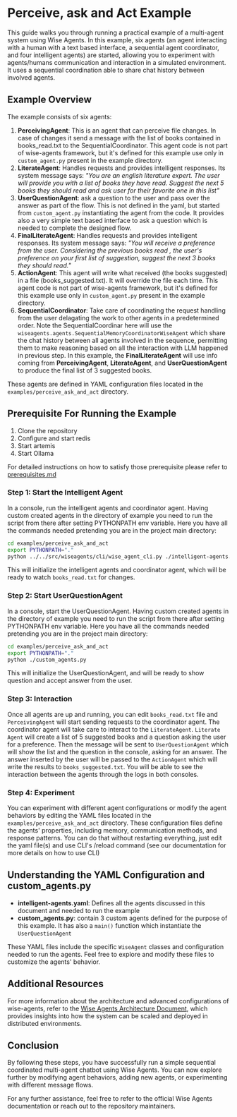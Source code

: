 
# Perceive, ask and Act Example

This guide walks you through running a practical example of a multi-agent system using Wise Agents. In this example, six agents (an agent interacting with a human with a text based interface, a sequential agent coordinator, and four intelligent agents) are started, allowing you to experiment with agents/humans communication and interaction in a simulated environment. It uses a sequential coordination able to share chat history between involved agents.


## Example Overview

The example consists of six agents:

1. **PerceivingAgent**: This is an agent that can perceive file changes. In case of changes it send a message with the list of books contained in books_read.txt to the SequentialCoordinator. This agent code is not part of wise-agents framework, but it's defined for this example use only in `custom_agent.py` present in the example directory.
2. **LiterateAgent**: Handles requests and provides intelligent responses. Its system message says: 
*"You are an english literature expert. The user will provide you with a list of books they have read. Suggest the next 5 books they should read and ask user for their favorite one in this list"*
3. **UserQuestionAgent**: ask a question to the user and pass over the answer as part of the flow. This is not defined in the yaml, but started from `custom_agent.py` instantiating the agent from the code. It provides also a very simple text based interface to ask a question which is needed to complete the designed flow. 
4. **FinalLiterateAgent**: Handles requests and provides intelligent responses. Its system message says: 
*"You will receive a preference from the user. Considering the previous books read , the user's preference on your first list of suggestion, suggest the next 3 books they should read."*
5. **ActionAgent**: This agent will write what received (the books suggested) in a file (books_suggested.txt). It will override the file each time. This agent code is not part of wise-agents framework, but it's defined for this example use only in `custom_agent.py` present in the example directory.
6. **SequentialCoordinator**: Take care of coordinating the request handling from the user delagating the work to other agents in a predetermined order. Note the SequentialCoordinar here will use the `wiseagents.agents.SequentialMemoryCoordinatorWiseAgent` which share the chat history between all agents involved in the sequence, permitting them to make reasoning based on all the interaction with LLM happened in previous step. In this example, the **FinalLiterateAgent** will use info coming from **PerceivingAgent**, **LiterateAgent**, and **UserQuestionAgent** to produce the final list of 3 suggested books.

These agents are defined in YAML configuration files located in the `examples/perceive_ask_and_act` directory.

## Prerequisite For Running the Example
1. Clone the repository
2. Configure and start redis
3. Start artemis
4. Start Ollama

For detailed instructions on how to satisfy those prerequisite please refer to [prerequisites.md](../prerequisites.md)


### Step 1: Start the Intelligent Agent

In a console, run the intelligent agents and coordinator agent. Having custom created agents in the directory of example you need to run the script from there after setting PYTHONPATH env variable. Here you have all the commands needed pretending you are in the project main directory:

```bash
cd examples/perceive_ask_and_act
export PYTHONPATH="."
python ../../src/wiseagents/cli/wise_agent_cli.py ./intelligent-agents.yaml
```

This will initialize the intelligent agents and coordinator agent, which will be ready to watch `books_read.txt` for changes.

### Step 2: Start UserQuestionAgent
In a console, start the UserQuestionAgent. Having custom created agents in the directory of example you need to run the script from there after setting PYTHONPATH env variable. Here you have all the commands needed pretending you are in the project main directory:

```bash
cd examples/perceive_ask_and_act
export PYTHONPATH="."
python ./custom_agents.py
```

This will initialize the UserQuestionAgent, and  will be ready to show question and accept answer from the user.

### Step 3: Interaction

Once all agents are up and running, you can edit `books_read.txt` file and `PerceivingAgent` will start sending requests to the coordinator agent. The coordinator agent will take care to interact to the `LiterateAgent`. `Literate Agent` will create a list of 5 suggested books and a question asking the user for a preference. Then the message will be sent to `UserQuestionAgent` which will show the list and the question in the console, asking for an answer. The answer inserted by the user will be passed  to the `ActionAgent` which will write the results to `books_suggested.txt`. You will be able to see the interaction between the agents through the logs in both consoles.


### Step 4: Experiment

You can experiment with different agent configurations or modify the agent behaviors by editing the YAML files located in the `examples/perceive_ask_and_act` directory. These configuration files define the agents' properties, including memory, communication methods, and response patterns. You can do that without restarting everything, just edit the yaml file(s) and use CLI's /reload command (see our documentation for more details on how to use CLI)

## Understanding the YAML Configuration and custom_agents.py

- **intelligent-agents.yaml**: Defines all the agents discussed in this document and needed to run the example
- **custom_agents.py**: contain 3 custom agents defined for the purpose of this example. It has also a `main()` function which instantiate the `UserQuestionAgent` 

These YAML files include the specific `WiseAgent` classes and configuration needed to run the agents. Feel free to explore and modify these files to customize the agents' behavior.

## Additional Resources

For more information about the architecture and advanced configurations of wise-agents, refer to the [Wise Agents Architecture Document](wise_agents_architecture.md), which provides insights into how the system can be scaled and deployed in distributed environments.

## Conclusion

By following these steps, you have successfully run a simple sequential coordinated multi-agent chatbot using Wise Agents. You can now explore further by modifying agent behaviors, adding new agents, or experimenting with different message flows.

For any further assistance, feel free to refer to the official Wise Agents documentation or reach out to the repository maintainers.